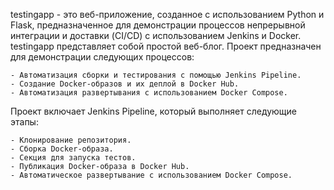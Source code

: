 testingapp - это веб-приложение, созданное с использованием Python и Flask, предназначенное для демонстрации процессов непрерывной интеграции и доставки (CI/CD) с использованием Jenkins и Docker.
testingapp представляет собой простой веб-блог. Проект предназначен для демонстрации следующих процессов:
  
    - Автоматизация сборки и тестирования с помощью Jenkins Pipeline.
    - Создание Docker-образов и их деплой в Docker Hub.
    - Автоматизация развертывания с использованием Docker Compose.

Проект включает Jenkins Pipeline, который выполняет следующие этапы:
    
    - Клонирование репозитория.
    - Сборка Docker-образа.
    - Секция для запуска тестов.
    - Публикация Docker-образа в Docker Hub.
    - Автоматическое развертывание с использованием Docker Compose.
